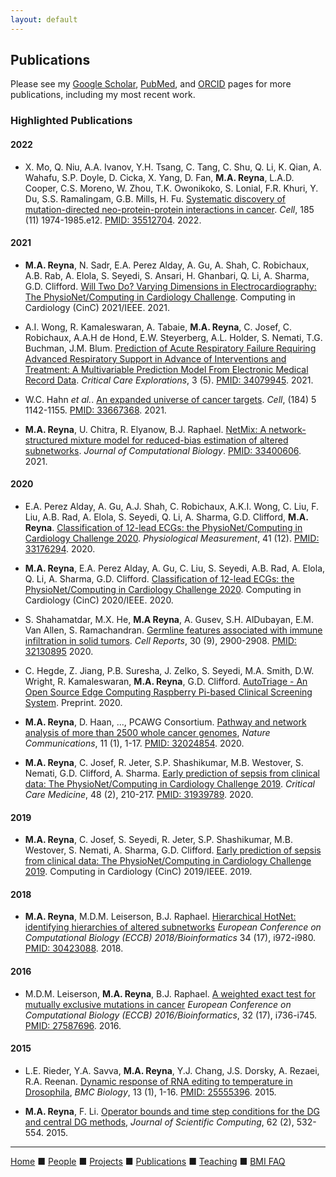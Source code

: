 ```yaml
---
layout: default
---
```


## Publications

Please see my [Google Scholar](https://scholar.google.com/citations?user=sinbqtcAAAAJ), [PubMed](https://pubmed.ncbi.nlm.nih.gov/?term=matthew+reyna%5BAuthor%5D), and [ORCID](https://orcid.org/0000-0003-4688-7965) pages for more publications, including my most recent work.

### Highlighted Publications ###

#### 2022 ####

* X. Mo, Q. Niu, A.A. Ivanov, Y.H. Tsang, C. Tang, C. Shu, Q. Li, K. Qian, A. Wahafu, S.P. Doyle, D. Cicka, X. Yang, D. Fan, __M.A. Reyna__, L.A.D. Cooper, C.S. Moreno, W. Zhou, T.K. Owonikoko, S. Lonial, F.R. Khuri, Y. Du, S.S. Ramalingam, G.B. Mills, H. Fu. [Systematic discovery of mutation-directed neo-protein-protein interactions in cancer](https://www.sciencedirect.com/science/article/abs/pii/S0092867422004615). _Cell_, 185 (11) 1974-1985.e12. [PMID: 35512704](https://pubmed.ncbi.nlm.nih.gov/35512704/). 2022.

#### 2021 ####

* __M.A. Reyna__, N. Sadr, E.A. Perez Alday, A. Gu, A. Shah, C. Robichaux, A.B. Rab, A. Elola, S. Seyedi, S. Ansari, H. Ghanbari, Q. Li, A. Sharma, G.D. Clifford. [Will Two Do? Varying Dimensions in Electrocardiography: The PhysioNet/Computing in Cardiology Challenge](https://www.cinc.org/archives/2021/pdf/CinC2021-134.pdf). Computing in Cardiology (CinC) 2021/IEEE. 2021.

* A.I. Wong, R. Kamaleswaran, A. Tabaie,  __M.A. Reyna__, C. Josef, C. Robichaux, A.A.H de Hond, E.W. Steyerberg, A.L. Holder, S. Nemati, T.G. Buchman, J.M. Blum. [Prediction of Acute Respiratory Failure Requiring Advanced Respiratory Support in Advance of Interventions and Treatment: A Multivariable Prediction Model From Electronic Medical Record Data](https://journals.lww.com/ccejournal/Fulltext/2021/05000/Prediction_of_Acute_Respiratory_Failure_Requiring.6.aspx). _Critical Care Explorations_, 3 (5). [PMID: 34079945](https://www.ncbi.nlm.nih.gov/pubmed/34079945/). 2021.

* W.C. Hahn _et al._. [An expanded universe of cancer targets](https://www.sciencedirect.com/science/article/pii/S0092867421001707). _Cell_, (184) 5 1142-1155. [PMID: 33667368](https://pubmed.ncbi.nlm.nih.gov/33667368/). 2021.

* __M.A. Reyna__, U. Chitra, R. Elyanow, B.J. Raphael. [NetMix: A network-structured mixture model for reduced-bias estimation of altered subnetworks](https://www.liebertpub.com/doi/abs/10.1089/cmb.2020.0435). _Journal of Computational Biology_. [PMID: 33400606](https://pubmed.ncbi.nlm.nih.gov/33400606/). 2021.


#### 2020 ####

* E.A. Perez Alday, A. Gu, A.J. Shah, C. Robichaux, A.K.I. Wong, C. Liu, F. Liu, A.B. Rad, A. Elola, S. Seyedi, Q. Li, A. Sharma, G.D. Clifford, __M.A. Reyna__. [Classification of 12-lead ECGs: the PhysioNet/Computing in Cardiology Challenge 2020](https://iopscience.iop.org/article/10.1088/1361-6579/abc960). _Physiological Measurement_, 41 (12). [PMID: 33176294](https://pubmed.ncbi.nlm.nih.gov/33176294/). 2020.

* __M.A. Reyna__, E.A. Perez Alday, A. Gu, C. Liu, S. Seyedi, A.B. Rad, A. Elola, Q. Li, A. Sharma, G.D. Clifford. [Classification of 12-lead ECGs: the PhysioNet/Computing in Cardiology Challenge 2020](http://www.cinc.org/archives/2020/pdf/CinC2020-236.pdf). Computing in Cardiology (CinC) 2020/IEEE. 2020.

* S. Shahamatdar, M.X. He, __M.A Reyna__, A. Gusev, S.H. AlDubayan, E.M. Van Allen, S. Ramachandran. [Germline features associated with immune infiltration in solid tumors](https://www.sciencedirect.com/science/article/pii/S221112472030200X). _Cell Reports_, 30 (9), 2900-2908. [PMID: 32130895](https://pubmed.ncbi.nlm.nih.gov/32130895/) 2020.

* C. Hegde, Z. Jiang, P.B. Suresha, J. Zelko, S. Seyedi, M.A. Smith, D.W. Wright, R. Kamaleswaran, __M.A. Reyna__, G.D. Clifford. [AutoTriage - An Open Source Edge Computing Raspberry Pi-based Clinical Screening System](https://www.medrxiv.org/content/10.1101/2020.04.09.20059840v2). Preprint. 2020.

* __M.A. Reyna__, D. Haan, ..., PCAWG Consortium. [Pathway and network analysis of more than 2500 whole cancer genomes](https://www.nature.com/articles/s41467-020-14367-0), _Nature Communications_, 11 (1), 1-17. [PMID: 32024854](https://pubmed.ncbi.nlm.nih.gov/32024854/). 2020.

* __M.A. Reyna__, C. Josef, R. Jeter, S.P. Shashikumar, M.B. Westover, S. Nemati, G.D. Clifford, A. Sharma. [Early prediction of sepsis from clinical data: The PhysioNet/Computing in Cardiology Challenge 2019](https://journals.lww.com/ccmjournal/Fulltext/2020/02000/Early_Prediction_of_Sepsis_From_Clinical_Data__The.10.aspx). _Critical Care Medicine_, 48 (2), 210-217. [PMID: 31939789](https://pubmed.ncbi.nlm.nih.gov/31939789/). 2020.

#### 2019 ####

* __M.A. Reyna__, C. Josef, S. Seyedi, R. Jeter, S.P. Shashikumar, M.B. Westover, S. Nemati, A. Sharma, G.D. Clifford. [Early prediction of sepsis from clinical data: The PhysioNet/Computing in Cardiology Challenge 2019](http://www.cinc.org/archives/2019/pdf/CinC2019-412.pdf). Computing in Cardiology (CinC) 2019/IEEE. 2019.

#### 2018 ####

* __M.A. Reyna__, M.D.M. Leiserson, B.J. Raphael. [Hierarchical HotNet: identifying hierarchies of altered subnetworks](https://academic.oup.com/bioinformatics/article-abstract/34/17/i972/5093236) _European Conference on Computational Biology (ECCB) 2018/Bioinformatics_ 34 (17), i972-i980. [PMID: 30423088](https://pubmed.ncbi.nlm.nih.gov/30423088/). 2018.

#### 2016 ####

* M.D.M. Leiserson, __M.A. Reyna__, B.J. Raphael. [A weighted exact test for mutually exclusive mutations in cancer](https://academic.oup.com/bioinformatics/article-abstract/32/17/i736/2450792) _European Conference on Computational Biology (ECCB) 2016/Bioinformatics_, 32 (17), i736-i745. [PMID: 27587696](https://pubmed.ncbi.nlm.nih.gov/27587696/). 2016.

#### 2015 ####

* L.E. Rieder, Y.A. Savva, __M.A. Reyna__, Y.J. Chang, J.S. Dorsky, A. Rezaei, R.A. Reenan. [Dynamic response of RNA editing to temperature in Drosophila](https://bmcbiol.biomedcentral.com/articles/10.1186/s12915-014-0111-3), _BMC Biology_, 13 (1), 1-16. [PMID: 25555396](https://pubmed.ncbi.nlm.nih.gov/25555396/). 2015.

* __M.A. Reyna__, F. Li. [Operator bounds and time step conditions for the DG and central DG methods](https://link.springer.com/article/10.1007/s10915-014-9866-5), _Journal of Scientific Computing_, 62 (2), 532-554. 2015.

---

[Home](../) &#9632; [People](../people) &#9632; [Projects](../projects) &#9632; [Publications](../publications) &#9632; [Teaching](../teaching) &#9632; [BMI FAQ](../bmi_faq)
